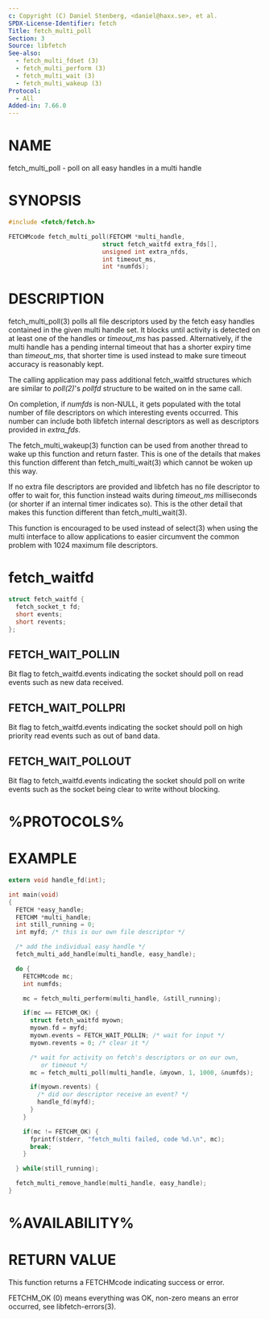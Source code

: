 ```yaml
---
c: Copyright (C) Daniel Stenberg, <daniel@haxx.se>, et al.
SPDX-License-Identifier: fetch
Title: fetch_multi_poll
Section: 3
Source: libfetch
See-also:
  - fetch_multi_fdset (3)
  - fetch_multi_perform (3)
  - fetch_multi_wait (3)
  - fetch_multi_wakeup (3)
Protocol:
  - All
Added-in: 7.66.0
---
```


# NAME

fetch_multi_poll - poll on all easy handles in a multi handle

# SYNOPSIS

~~~c
#include <fetch/fetch.h>

FETCHMcode fetch_multi_poll(FETCHM *multi_handle,
                          struct fetch_waitfd extra_fds[],
                          unsigned int extra_nfds,
                          int timeout_ms,
                          int *numfds);
~~~

# DESCRIPTION

fetch_multi_poll(3) polls all file descriptors used by the fetch easy
handles contained in the given multi handle set. It blocks until activity is
detected on at least one of the handles or *timeout_ms* has passed.
Alternatively, if the multi handle has a pending internal timeout that has a
shorter expiry time than *timeout_ms*, that shorter time is used instead
to make sure timeout accuracy is reasonably kept.

The calling application may pass additional fetch_waitfd structures which are
similar to *poll(2)*'s *pollfd* structure to be waited on in the same
call.

On completion, if *numfds* is non-NULL, it gets populated with the total
number of file descriptors on which interesting events occurred. This number
can include both libfetch internal descriptors as well as descriptors provided
in *extra_fds*.

The fetch_multi_wakeup(3) function can be used from another thread to
wake up this function and return faster. This is one of the details
that makes this function different than fetch_multi_wait(3) which cannot
be woken up this way.

If no extra file descriptors are provided and libfetch has no file descriptor
to offer to wait for, this function instead waits during *timeout_ms*
milliseconds (or shorter if an internal timer indicates so). This is the other
detail that makes this function different than fetch_multi_wait(3).

This function is encouraged to be used instead of select(3) when using the
multi interface to allow applications to easier circumvent the common problem
with 1024 maximum file descriptors.

# fetch_waitfd

~~~c
struct fetch_waitfd {
  fetch_socket_t fd;
  short events;
  short revents;
};
~~~

## FETCH_WAIT_POLLIN

Bit flag to fetch_waitfd.events indicating the socket should poll on read
events such as new data received.

## FETCH_WAIT_POLLPRI

Bit flag to fetch_waitfd.events indicating the socket should poll on high
priority read events such as out of band data.

## FETCH_WAIT_POLLOUT

Bit flag to fetch_waitfd.events indicating the socket should poll on write
events such as the socket being clear to write without blocking.

# %PROTOCOLS%

# EXAMPLE

~~~c
extern void handle_fd(int);

int main(void)
{
  FETCH *easy_handle;
  FETCHM *multi_handle;
  int still_running = 0;
  int myfd; /* this is our own file descriptor */

  /* add the individual easy handle */
  fetch_multi_add_handle(multi_handle, easy_handle);

  do {
    FETCHMcode mc;
    int numfds;

    mc = fetch_multi_perform(multi_handle, &still_running);

    if(mc == FETCHM_OK) {
      struct fetch_waitfd myown;
      myown.fd = myfd;
      myown.events = FETCH_WAIT_POLLIN; /* wait for input */
      myown.revents = 0; /* clear it */

      /* wait for activity on fetch's descriptors or on our own,
         or timeout */
      mc = fetch_multi_poll(multi_handle, &myown, 1, 1000, &numfds);

      if(myown.revents) {
        /* did our descriptor receive an event? */
        handle_fd(myfd);
      }
    }

    if(mc != FETCHM_OK) {
      fprintf(stderr, "fetch_multi failed, code %d.\n", mc);
      break;
    }

  } while(still_running);

  fetch_multi_remove_handle(multi_handle, easy_handle);
}
~~~

# %AVAILABILITY%

# RETURN VALUE

This function returns a FETCHMcode indicating success or error.

FETCHM_OK (0) means everything was OK, non-zero means an error occurred, see
libfetch-errors(3).
